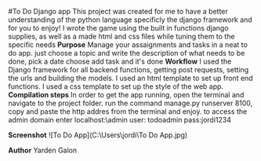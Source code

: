 #To Do Django app
This project was created for me to have a better understanding of the python language specificly the django framework and for you to enjoy!
I wrote the game using the built in functions django supplies,
as well as a made html and css files while tuning them to the specific needs
**Purpose**
Manage your assaignments and tasks in a neat to do app.
just choose a topic and write the description of what needs to be
done, pick a date choose add task and it's done
**Workflow**
I used the Django framework for all backend functions, getting post requests,
setting the urls and building the models.
I used an html template to set up front end functions.
I used a css template to set up the style of the web app.
**Compilation steps**
In order to get the app running, open the terminal and navigate to the project folder.
run the command manage.py runserver 8100, copy and paste the http addres 
from the terminal and enjoy.
to access the admin domain enter localhost:\admin
user: todoadmin
pass:jordi1234

**Screenshot**
![To Do App](C:\Users\jordi\To Do App.jpg)

**Author**
Yarden Galon